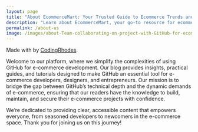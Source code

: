 ```yaml
---
layout: page
title: "About EcommerceMart: Your Trusted Guide to Ecommerce Trends and Tools"
description: "Learn about EcommerceMart, your go-to resource for ecommerce insights, product guides, and tech trends tailored to online businesses."
permalink: /about-us
image: /images/about-Team-collaborating-on-project-with-GitHub-for-ecommerce-development.webp
---
```


Made with <i class="fa fa-heart text-danger"></i> by [CodingRhodes](/author-CodingRhodes).

Welcome to our platform, where we simplify the complexities of using GitHub for e-commerce development. Our blog provides insights, practical guides, and tutorials designed to make GitHub an essential tool for e-commerce developers, designers, and entrepreneurs. Our mission is to bridge the gap between GitHub’s technical depth and the dynamic demands of e-commerce, ensuring that our readers have the knowledge to build, maintain, and secure their e-commerce projects with confidence.

We’re dedicated to providing clear, accessible content that empowers everyone, from seasoned developers to newcomers in the e-commerce space. Thank you for joining us on this journey!
